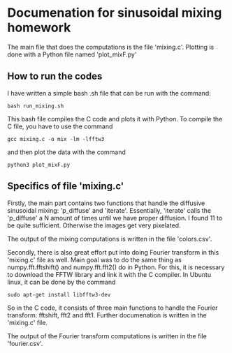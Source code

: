 # Documenation for sinusoidal mixing homework

The main file that does the computations is the file 'mixing.c'.
Plotting is done with a Python file named 'plot_mixF.py'

## How to run the codes
I have written a simple bash .sh file that can be run with the command:

    bash run_mixing.sh

This bash file compiles the C code and plots it with Python.
To compile the C file, you have to use the command

    gcc mixing.c -o mix -lm -lfftw3

and then plot the data with the command

    python3 plot_mixF.py

## Specifics of file 'mixing.c'
Firstly, the main part contains two functions that handle the diffusive sinusoidal mixing: 'p_diffuse' and 'iterate'. Essentially, 'iterate' calls the 'p_diffuse' a N amount of times until we have proper diffusion. I found 11 to be quite sufficient. Otherwise the images get very pixelated.  

The output of the mixing computations is written in the file 'colors.csv'.

Secondly, there is also great effort put into doing Fourier transform in this 'mixing.c' file as well. Main goal was to do the same thing as numpy.fft.fftshift() and numpy.fft.fft2() do in Python. For this, it is necessary to download the FFTW library and link it with the C compiler. In Ubuntu linux, it can be done by the command 

    sudo apt-get install libfftw3-dev

So in the C code, it consists of three main functions to handle the Fourier transform: fftshift, fft2 and fft1. Further documenation is written in the 'mixing.c' file.

The output of the Fourier transform computations is written in the file 'fourier.csv'.
